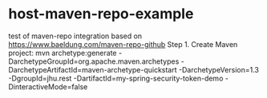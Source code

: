 # host-maven-repo-example
test of maven-repo integration
based on https://www.baeldung.com/maven-repo-github
Step 1. Create Maven project:
    mvn archetype:generate -DarchetypeGroupId=org.apache.maven.archetypes -DarchetypeArtifactId=maven-archetype-quickstart -DarchetypeVersion=1.3 -DgroupId=jhu.rest -DartifactId=my-spring-security-token-demo -DinteractiveMode=false
